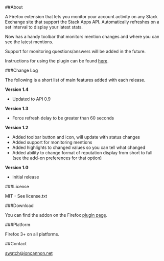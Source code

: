 ##About

A Firefox extension that lets you monitor your account activity on any Stack Exchange site that support the Stack Apps API. Automatically refreshes on a set interval to display your latest stats.

Now has a handy toolbar that monitors mention changes and where you can see the latest mentions.

Support for monitoring questions/answers will be added in the future.

Instructions for using the plugin can be found [here][1].

###Change Log

The following is a short list of main features added with each release.

**Version 1.4**

 - Updated to API 0.9

**Version 1.3**

 - Force refresh delay to be greater than 60 seconds

**Version 1.2**

 - Added toolbar button and icon, will update with status changes
 - Added support for monitoring mentions
 - Added highlights to changed values so you can tell what changed
 - Added ability to change format of reputation display from short to full (see the add-on preferences for that option)

**Version 1.0**

 - Initial release

###License

MIT - See license.txt

###Download

You can find the addon on the Firefox [plugin page][2].

###Platform

Firefox 3+ on all platforms.

##Contact

swatch@ioncannon.net


  [1]: http://www.ioncannon.net/projects/swatch/
  [2]: https://addons.mozilla.org/en-US/firefox/addon/162033/
